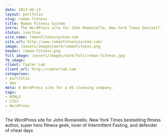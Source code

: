 ```yaml
---
date: 2013-04-13
layout: portfolio
slug: roman-fitness
title: Roman Fitness System
intro: The WordPress site for John Romaniello. New York Times bestselling fitness author, super hero fitness geek, lover of Intermittent Fasting, and defender of cheat days.
status: inactive
site_name: romanfitnesssystem.com
site_url: http://www.romanfitnesssystem.com/
image: /assets/images/work/romanFitness.png
header: roman-fitness.png
full_image: /assets/images/work/full/roman-fitness.jpg
fb_image:
client: Copter Lab
client_url: http://copterlab.com
categories:
- portfolio
- dev
meta: A WordPress site for a US cleaning company.
tags:
- HTML5
- CSS3
- WordPress
---
```


The WordPress site for John Romaniello. New York Times bestselling fitness author, super hero fitness geek, lover of Intermittent Fasting, and defender of cheat days